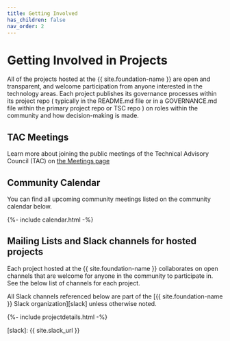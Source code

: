 ```yaml
---
title: Getting Involved
has_children: false
nav_order: 2
---
```


# Getting Involved in Projects

All of the projects hosted at the {{ site.foundation-name }} are open and
transparent, and welcome participation from anyone interested in the technology
areas. Each project publishes its governance processes within its project repo (
typically in the README.md file or in a GOVERNANCE.md file within the primary
project repo or TSC repo ) on roles within the community and how decision-making
is made.

## TAC Meetings

Learn more about joining the public meetings of the Technical Advisory Council
(TAC) on [the Meetings page](/meetings)

## Community Calendar

You can find all upcoming community meetings listed on the community calendar
below.

{%- include calendar.html -%}

## Mailing Lists and Slack channels for hosted projects

Each project hosted at the {{ site.foundation-name }} collaborates on open channels
that are welcome for anyone in the community to participate in. See the below
list of channels for each project.

All Slack channels referenced below are part of the [{{ site.foundation-name }}
Slack organization][slack] unless otherwise noted.

{%- include projectdetails.html -%}

[slack]: {{ site.slack_url }}

